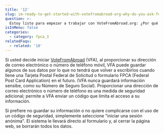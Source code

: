 ```yaml
---
title: '12'
slug: im-ready-to-get-started-with-votefromabroad-org-why-do-you-ask-for-my-email-address-or-mobile-phone-number-what-is-an-anonymous-session
question: >-
  Estoy listo para empezar a trabajar con VoteFromAbroad.org: ¿Por qué me piden mi dirección de correo electrónico o mi número de teléfono móvil? ¿Qué es una sesión "anónima"?
isInMenu: false
categories:
  - category: fpca_3
relatedFaqs:
  - related: '10'
---
```

Si usted decide iniciar [VoteFromAbroad](/) (VFA), al proporcionar su dirección de correo electrónico o número de teléfono móvil, VFA puede guardar algunos de sus datos por lo que no tendrá que volver a escribirlos cuando llene una Tarjeta Postal Federal de Solicitud o formulario FPCA (Federal Post Card Application) en el futuro. (VFA nunca guardará información sensibe, como su Número de Seguro Social). Proporcionar una dirección de correo electrónico o número de teléfono es una medida de seguridad adicional; permite a VFA enviar un código que limita el acceso a su información.

Si prefiere no guardar su información o no quiere complicarse con el uso de un código de seguridad, simplemente seleccione "iniciar una sesión anónima". El sistema le llevará directo al formulario y, al cerrar la página web, se borrarán todos los datos.
